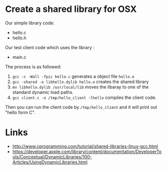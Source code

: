 # Create a shared library for OSX

Our simple library code:

* hello.c
* hello.h

Our test client code which uses the library :

* main.c

The process is as followed:

1. `gcc -c -Wall -fpic hello.c` generates a object file `hello.o`
2. `gcc -shared -o libhello.dylib hello.o` creates the shared library
3. `mv libhello.dylib /usr/local/lib` moves the libaray to one of the standard dynamic load paths.
4. `gcc client.c -o /tmp/hello_client -lhello` compiles the client code.

Then you can run the client code by `/tmp/hello_client` and it will print out "hello form C".

# Links

* http://www.cprogramming.com/tutorial/shared-libraries-linux-gcc.html
* https://developer.apple.com/library/content/documentation/DeveloperTools/Conceptual/DynamicLibraries/100-Articles/UsingDynamicLibraries.html



